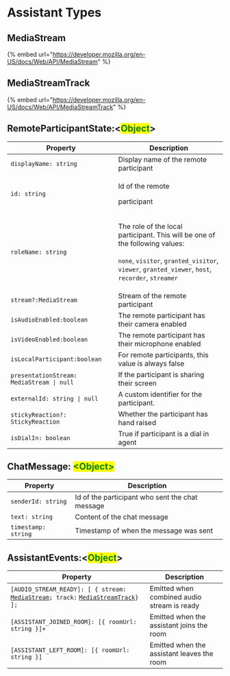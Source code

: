 # Assistant Types

## MediaStream

{% embed url="https://developer.mozilla.org/en-US/docs/Web/API/MediaStream" %}

## MediaStreamTrack

{% embed url="https://developer.mozilla.org/en-US/docs/Web/API/MediaStreamTrack" %}

## RemoteParticipantState:<<mark style="color:green;">Object</mark>>

| Property                                  | Description                                                                                                                                                                                                                                                                         |
| ----------------------------------------- | ----------------------------------------------------------------------------------------------------------------------------------------------------------------------------------------------------------------------------------------------------------------------------------- |
| `displayName: string`                     | Display name of the remote participant                                                                                                                                                                                                                                              |
| `id: string`                              | <p>Id of the remote </p><p>participant</p>                                                                                                                                                                                                                                          |
| `roleName: string`                        | <p>The role of the local participant. This will be one of the following values:<br><br><code>none</code>, <code>visitor</code>, <code>granted_visitor</code>, <code>viewer</code>, <code>granted_viewer</code>, <code>host</code>, <code>recorder</code>, <code>streamer</code></p> |
| `stream?:MediaStream`                     | Stream of the remote participant                                                                                                                                                                                                                                                    |
| `isAudioEnabled:boolean`                  | The remote participant has their camera enabled                                                                                                                                                                                                                                     |
| `isVideoEnabled:boolean`                  | The remote participant has their microphone enabled                                                                                                                                                                                                                                 |
| `isLocalParticipant:boolean`              | For remote participants, this value is always false                                                                                                                                                                                                                                 |
| `presentationStream: MediaStream \| null` | If the participant is sharing their screen                                                                                                                                                                                                                                          |
| `externalId: string \| null`              | A custom identifier for the participant.                                                                                                                                                                                                                                            |
| `stickyReaction?: StickyReaction`         | Whether the participant has hand raised                                                                                                                                                                                                                                             |
| `isDialIn: boolean`                       | True if participant is a dial in agent                                                                                                                                                                                                                                              |

## ChatMessage: <mark style="color:green;">\<Object></mark> <a href="#chatmessage" id="chatmessage"></a>

| Property             | Description                                     |
| -------------------- | ----------------------------------------------- |
| `senderId: string`   | Id of the participant who sent the chat message |
| `text: string`       | Content of the chat message                     |
| `timestamp: string`  | Timestamp of when the message was sent          |

## AssistantEvents:<<mark style="color:green;">Object</mark>>

| Property                                                                                                                                                      | Description                                 |
| ------------------------------------------------------------------------------------------------------------------------------------------------------------- | ------------------------------------------- |
| `[AUDIO_STREAM_READY]: [ { stream:` [`MediaStream`](assistant-types.md#mediastream)`; track:` [`MediaStreamTrack`](assistant-types.md#mediastreamtrack)`} ];` | Emitted when combined audio stream is ready |
| `[ASSISTANT_JOINED_ROOM]: [{ roomUrl: string }]+`                                                                                                             | Emitted when the assistant joins the room   |
| `[ASSISTANT_LEFT_ROOM]: [{ roomUrl: string }]`                                                                                                                | Emitted when the assistant leaves the room  |

